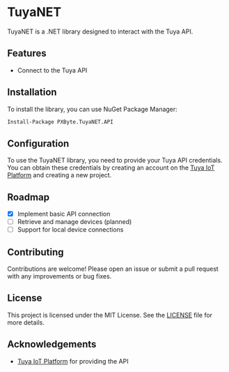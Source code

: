 # TuyaNET

TuyaNET is a .NET library designed to interact with the Tuya API.

## Features

- Connect to the Tuya API

## Installation

To install the library, you can use NuGet Package Manager:

```bash
Install-Package PXByte.TuyaNET.API
```

## Configuration

To use the TuyaNET library, you need to provide your Tuya API credentials. You can obtain these credentials by creating
an account on the [Tuya IoT Platform](https://iot.tuya.com/) and creating a new project.

## Roadmap

- [x] Implement basic API connection
- [ ] Retrieve and manage devices (planned)
- [ ] Support for local device connections

## Contributing

Contributions are welcome! Please open an issue or submit a pull request with any improvements or bug fixes.

## License

This project is licensed under the MIT License. See the [LICENSE](LICENSE) file for more details.

## Acknowledgements

- [Tuya IoT Platform](https://iot.tuya.com/) for providing the API
